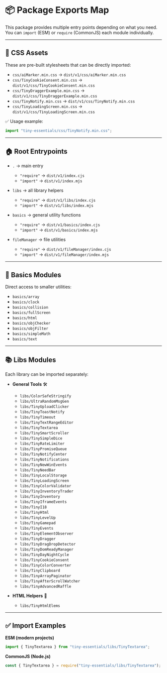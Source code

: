 # 📦 Package Exports Map

This package provides multiple entry points depending on what you need.
You can `import` (ESM) or `require` (CommonJS) each module individually.

---

## 🎨 CSS Assets

These are pre-built stylesheets that can be directly imported:

* `css/aiMarker.min.css` → `dist/v1/css/aiMarker.min.css`
* `css/TinyCookieConsent.min.css` → `dist/v1/css/TinyCookieConsent.min.css`
* `css/TinyDraggerExample.min.css` → `dist/v1/css/TinyDraggerExample.min.css`
* `css/TinyNotify.min.css` → `dist/v1/css/TinyNotify.min.css`
* `css/TinyLoadingScreen.min.css` → `dist/v1/css/TinyLoadingScreen.min.css`

✅ Usage example:

```js
import "tiny-essentials/css/TinyNotify.min.css";
```

---

## 🏠 Root Entrypoints

* `.` → main entry

  * `"require"` → `dist/v1/index.cjs`
  * `"import"` → `dist/v1/index.mjs`

* `libs` → all library helpers

  * `"require"` → `dist/v1/libs/index.cjs`
  * `"import"` → `dist/v1/libs/index.mjs`

* `basics` → general utility functions

  * `"require"` → `dist/v1/basics/index.cjs`
  * `"import"` → `dist/v1/basics/index.mjs`

* `fileManager` → file utilities

  * `"require"` → `dist/v1/fileManager/index.cjs`
  * `"import"` → `dist/v1/fileManager/index.mjs`

---

## 🔧 Basics Modules

Direct access to smaller utilities:

* `basics/array`
* `basics/clock`
* `basics/collision`
* `basics/fullScreen`
* `basics/html`
* `basics/objChecker`
* `basics/objFilter`
* `basics/simpleMath`
* `basics/text`

---

## 📚 Libs Modules

Each library can be imported separately:

* **General Tools** 🛠

  * `libs/ColorSafeStringify`
  * `libs/UltraRandomMsgGen`
  * `libs/TinyUploadClicker`
  * `libs/TinyToastNotify`
  * `libs/TinyTimeout`
  * `libs/TinyTextRangeEditor`
  * `libs/TinyTextarea`
  * `libs/TinySmartScroller`
  * `libs/TinySimpleDice`
  * `libs/TinyRateLimiter`
  * `libs/TinyPromiseQueue`
  * `libs/TinyNotifyCenter`
  * `libs/TinyNotifications`
  * `libs/TinyNewWinEvents`
  * `libs/TinyNeedBar`
  * `libs/TinyLocalStorage`
  * `libs/TinyLoadingScreen`
  * `libs/TinyColorValidator`
  * `libs/TinyInventoryTrader`
  * `libs/TinyInventory`
  * `libs/TinyIframeEvents`
  * `libs/TinyI18`
  * `libs/TinyHtml`
  * `libs/TinyLevelUp`
  * `libs/TinyGamepad`
  * `libs/TinyEvents`
  * `libs/TinyElementObserver`
  * `libs/TinyDragger`
  * `libs/TinyDragDropDetector`
  * `libs/TinyDomReadyManager`
  * `libs/TinyDayNightCycle`
  * `libs/TinyCookieConsent`
  * `libs/TinyColorConverter`
  * `libs/TinyClipboard`
  * `libs/TinyArrayPaginator`
  * `libs/TinyAfterScrollWatcher`
  * `libs/TinyAdvancedRaffle`

* **HTML Helpers** 🧩

  * `libs/TinyHtmlElems`

---

## ✅ Import Examples

**ESM (modern projects)**

```js
import { TinyTextarea } from "tiny-essentials/libs/TinyTextarea";
```

**CommonJS (Node.js)**

```js
const { TinyTextarea } = require("tiny-essentials/libs/TinyTextarea");
```
